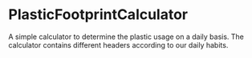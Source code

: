 # PlasticFootprintCalculator
A simple calculator to determine the plastic usage on a daily basis. The calculator contains different headers according to our daily habits. 
